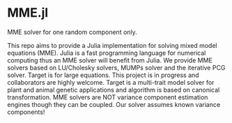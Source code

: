 # MME.jl
MME solver for one random component only.

This repo aims to provide a Julia implementation for solving mixed model equations (MME). Julia is a fast programming language for numerical computing thus an MME solver will benefit from Julia. We provide MME solvers based on LU/Cholesky solvers, MUMPs solver and the iterative PCG solver. Target is for large equations. This project is in progress and collaborators are highly welcome. Target is a multi-trait model solver for plant and animal genetic applications and algorithm is based on canonical transformation. MME solvers are NOT variance component estimation engines though they can be coupled. Our solver assumes known variance components!
